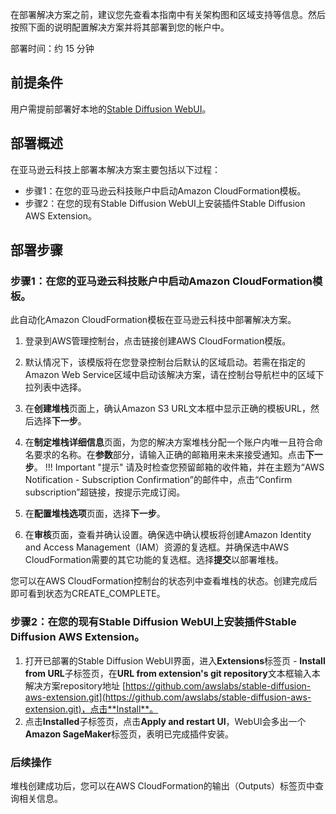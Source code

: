 在部署解决方案之前，建议您先查看本指南中有关架构图和区域支持等信息。然后按照下面的说明配置解决方案并将其部署到您的帐户中。

部署时间：约 15 分钟

## 前提条件
用户需提前部署好本地的[Stable Diffusion WebUI](https://github.com/AUTOMATIC1111/stable-diffusion-webui)。

## 部署概述
在亚马逊云科技上部署本解决方案主要包括以下过程：

- 步骤1：在您的亚马逊云科技账户中启动Amazon CloudFormation模板。
- 步骤2：在您的现有Stable Diffusion WebUI上安装插件Stable Diffusion AWS Extension。


## 部署步骤



### 步骤1：在您的亚马逊云科技账户中启动Amazon CloudFormation模板。

此自动化Amazon CloudFormation模板在亚马逊云科技中部署解决方案。

1. 登录到AWS管理控制台，点击链接创建AWS CloudFormation模版。
2. 默认情况下，该模版将在您登录控制台后默认的区域启动。若需在指定的Amazon Web Service区域中启动该解决方案，请在控制台导航栏中的区域下拉列表中选择。
3. 在**创建堆栈**页面上，确认Amazon S3 URL文本框中显示正确的模板URL，然后选择**下一步**。
4. 在**制定堆栈详细信息**页面，为您的解决方案堆栈分配一个账户内唯一且符合命名要求的名称。在**参数**部分，请输入正确的邮箱用来未来接受通知。点击**下一步**。
!!! Important "提示" 
    请及时检查您预留邮箱的收件箱，并在主题为“AWS Notification - Subscription Confirmation”的邮件中，点击“Confirm subscription”超链接，按提示完成订阅。

5. 在**配置堆栈选项**页面，选择**下一步**。
6. 在**审核**页面，查看并确认设置。确保选中确认模板将创建Amazon Identity and Access Management（IAM）资源的复选框。并确保选中AWS CloudFormation需要的其它功能的复选框。选择**提交**以部署堆栈。

您可以在AWS CloudFormation控制台的状态列中查看堆栈的状态。创建完成后即可看到状态为CREATE_COMPLETE。

### 步骤2：在您的现有Stable Diffusion WebUI上安装插件Stable Diffusion AWS Extension。
1. 打开已部署的Stable Diffusion WebUI界面，进入**Extensions**标签页 - **Install from URL**子标签页，在**URL from extension's git repository**文本框输入本解决方案repository地址 [https://github.com/awslabs/stable-diffusion-aws-extension.git](https://github.com/awslabs/stable-diffusion-aws-extension.git)，点击**Install**。
2. 点击**Installed**子标签页，点击**Apply and restart UI**，WebUI会多出一个**Amazon SageMaker**标签页，表明已完成插件安装。


### 后续操作
堆栈创建成功后，您可以在AWS CloudFormation的输出（Outputs）标签页中查询相关信息。
